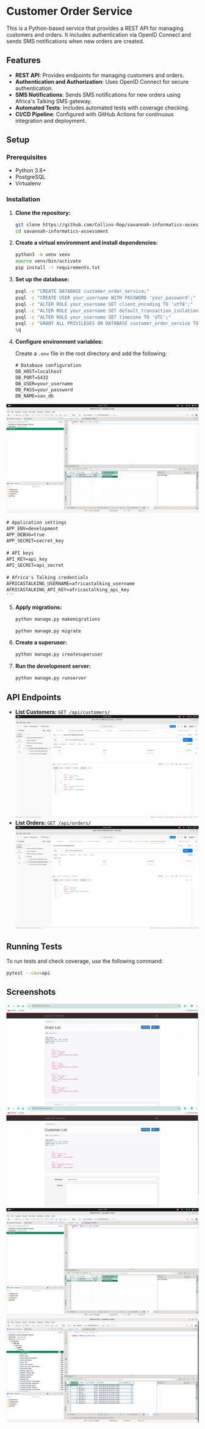 # Customer Order Service

This is a Python-based service that provides a REST API for managing customers and orders. It includes authentication via OpenID Connect and sends SMS notifications when new orders are created.

## Features

- **REST API**: Provides endpoints for managing customers and orders.
- **Authentication and Authorization**: Uses OpenID Connect for secure authentication.
- **SMS Notifications**: Sends SMS notifications for new orders using Africa's Talking SMS gateway.
- **Automated Tests**: Includes automated tests with coverage checking.
- **CI/CD Pipeline**: Configured with GitHub Actions for continuous integration and deployment.

## Setup

### Prerequisites

- Python 3.8+
- PostgreSQL
- Virtualenv

### Installation

1. **Clone the repository:**

    ```sh
    git clone https://github.com/Collins-Rop/savannah-informatics-assessment.git
    cd savannah-informatics-assessment
    ```

2. **Create a virtual environment and install dependencies:**

    ```sh
    python3 -m venv venv
    source venv/bin/activate
    pip install -r requirements.txt
    ```

3. **Set up the database:**

    ```sh
    psql -c "CREATE DATABASE customer_order_service;"
    psql -c "CREATE USER your_username WITH PASSWORD 'your_password';"
    psql -c "ALTER ROLE your_username SET client_encoding TO 'utf8';"
    psql -c "ALTER ROLE your_username SET default_transaction_isolation TO 'read committed';"
    psql -c "ALTER ROLE your_username SET timezone TO 'UTC';"
    psql -c "GRANT ALL PRIVILEGES ON DATABASE customer_order_service TO your_username;"
    \q 
    ```

4. **Configure environment variables:**

    Create a `.env` file in the root directory and add the following:

    ```properties
    # Database configuration
    DB_HOST=localhost
    DB_PORT=5432
    DB_USER=your_username
    DB_PASS=your_password
    DB_NAME=sav_db
![Get Customers](png/db.png)

    # Application settings
    APP_ENV=development
    APP_DEBUG=true
    APP_SECRET=secret_key

    # API keys
    API_KEY=api_key
    API_SECRET=api_secret

    # Africa's Talking credentials
    AFRICASTALKING_USERNAME=africastalking_username
    AFRICASTALKING_API_KEY=africastalking_api_key
    ```

5. **Apply migrations:**
    ```sh
    python manage.py makemigrations
    ```
    ```sh
    python manage.py migrate
    ```

6. **Create a superuser:**

    ```sh
    python manage.py createsuperuser
    ```

7. **Run the development server:**

    ```sh
    python manage.py runserver
    ```

## API Endpoints

- **List Customers:** `GET /api/customers/`
![Get Customers](png/get_customers.png)
- **List Orders:** `GET /api/orders/`
![Get Orders](png/get_orders.png)
## Running Tests

To run tests and check coverage, use the following command:

```sh
pytest --cov=api
```

## Screenshots
![Get Orders](png/DRF_get.png)
![Get Customers](png/DRF_customers.png)
![Database](png/db.png)
![Database Orders_table](png/db_orders.png)